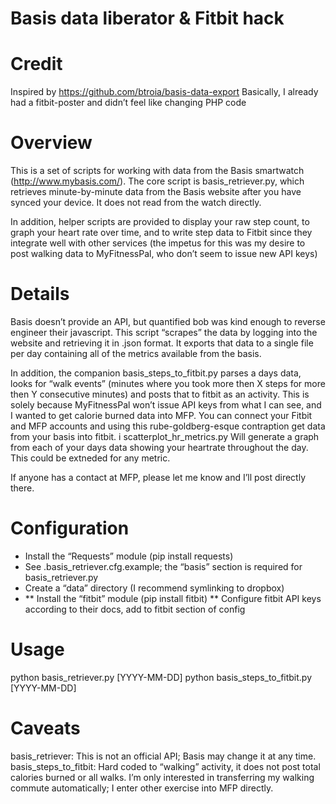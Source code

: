 Basis data liberator & Fitbit hack
==

Credit
==
Inspired by https://github.com/btroia/basis-data-export
Basically, I already had a fitbit-poster and didn’t feel like changing PHP code

Overview
==
This is a set of scripts for working with data from the Basis smartwatch (http://www.mybasis.com/).  The core script is basis_retriever.py, which retrieves minute-by-minute data from the Basis website after you have synced your device.  It does not read from the watch directly.

In addition, helper scripts are provided to display your raw step count, to graph your heart rate over time, and to write step data to Fitbit since they integrate well with other services (the impetus for this was my desire to post walking data to MyFitnessPal, who don’t seem to issue new API keys)

Details
==
Basis doesn’t provide an API, but quantified bob was kind enough to reverse engineer their javascript.  This script “scrapes” the data by logging into the website and retrieving it in .json format.  It exports that data to a single file per day containing all of the metrics available from the basis.

In addition, the companion basis_steps_to_fitbit.py parses a days data, looks for “walk events” (minutes where you took more then X steps for more then Y consecutive minutes) and posts that to fitbit as an activity.  This is solely because MyFitnessPal won’t issue API keys from what I can see, and I wanted to get calorie burned data into MFP.  You can connect your Fitbit and MFP accounts and using this rube-goldberg-esque contraption get data from your basis into fitbit.
i
scatterplot_hr_metrics.py Will generate a graph from each of your days data showing your heartrate throughout the day.  This could be extneded for any metric.

If anyone has a contact at MFP, please let me know and I’ll post directly there.

Configuration
==
  * Install the “Requests” module (pip install requests)
  * See .basis_retriever.cfg.example; the “basis” section is required for basis_retriever.py
  * Create a “data” directory (I recommend symlinking to dropbox)
  * <for fitbit integration>
    ** Install the “fitbit” module (pip install fitbit)
    ** Configure fitbit API keys according to their docs, add to fitbit section of config

Usage
==
python basis_retriever.py [YYYY-MM-DD]
python basis_steps_to_fitbit.py [YYYY-MM-DD]

Caveats
==
basis_retriever:  This is not an official API; Basis may change it at any time.
basis_steps_to_fitbit: Hard coded to “walking” activity, it does not post total calories burned or all walks.  I’m only interested in transferring my walking commute automatically; I enter other exercise into MFP directly.
